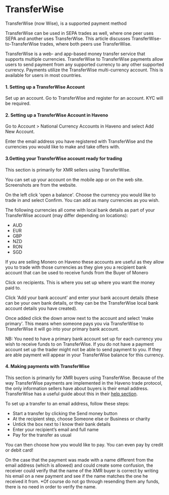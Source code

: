 # TransferWise

TransferWise (now Wise), is a supported payment method

TransferWise can be used in SEPA trades as well, where one peer uses SEPA and another uses TransferWise. This article discusses TransferWise-to-TransferWise trades, where both peers use TransferWise.

TransferWise is a web- and app-based money transfer service that supports multiple currencies. TransferWise to TransferWise payments allow users to send payment from any supported currency to any other supported currency. Payments utilize the TransferWise multi-currency account. This is available for users in most countries.

#### 1. Setting up a TransferWise Account

Set up an account. Go to TransferWise and register for an account. KYC will be required.

#### 2. Setting up a TransferWise Account in Haveno

Go to Account > National Currency Accounts in Haveno and select Add New Account.

Enter the email address you have registered with TransferWise and the currencies you would like to make and take offers with.

#### 3.Getting your TransferWise account ready for trading

This section is primarily for XMR sellers using TransferWise.

You can set up your account on the mobile app or on the web site. Screenshots are from the website.

On the left click 'open a balance'. Choose the currency you would like to trade in and select Confirm. You can add as many currencies as you wish.

The following currencies all come with local bank details as part of your TransferWise account (may differ depending on locations):

- AUD
- EUR
- GBP
- NZD
- RON
- SGD

If you are selling Monero on Haveno these accounts are useful as they allow you to trade with those currencies as they give you a recipient bank account that can be used to receive funds from the Buyer of Monero

Click on recipients. This is where you set up where you want the money paid to.

Click 'Add your bank account' and enter your bank account details (these can be your own bank details, or they can be the TransferWise local bank account details you have created).

Once added click the down arrow next to the account and select 'make primary'. This means when someone pays you via TransferWise to TransferWise it will go into your primary bank account.

NB: You need to have a primary bank account set up for each currency you wish to receive funds to on TransferWise. If you do not have a payment account set up the trader might not be able to send payment to you. If they are able payment will appear in your TransferWise balance for this currency.

#### 4. Making payments with TransferWise

This section is primarily for XMR buyers using TransferWise. Because of the way TransferWise payments are implemented in the Haveno trade protocol, the only information sellers have about buyers is their email address.
TransferWise has a useful guide about this in their [help section](https://transferwise.com/help/articles/2932105/can-i-send-money-to-someone-with-only-their-email-address).

To set up a transfer to an email address, follow these steps:

- Start a transfer by clicking the Send money button
- At the recipient step, choose Someone else or Business or charity
- Untick the box next to I know their bank details
- Enter your recipient’s email and full name
- Pay for the transfer as usual

You can then choose how you would like to pay. You can even pay by credit or debit card!

On the case that the payment was made with a name different from the email address (which is allowed) and could create some confusion, the receiver could verify that the name of the XMR buyer is correct by writing his email on a new payment and see if the name matches the one he received it from. *Of course do not go through resending them any funds, there is no need in order to verify the name.
